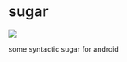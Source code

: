 # sugar
[![](https://jitpack.io/v/foodiestudio/sugar.svg)](https://jitpack.io/#foodiestudio/sugar)

some syntactic sugar for android 
